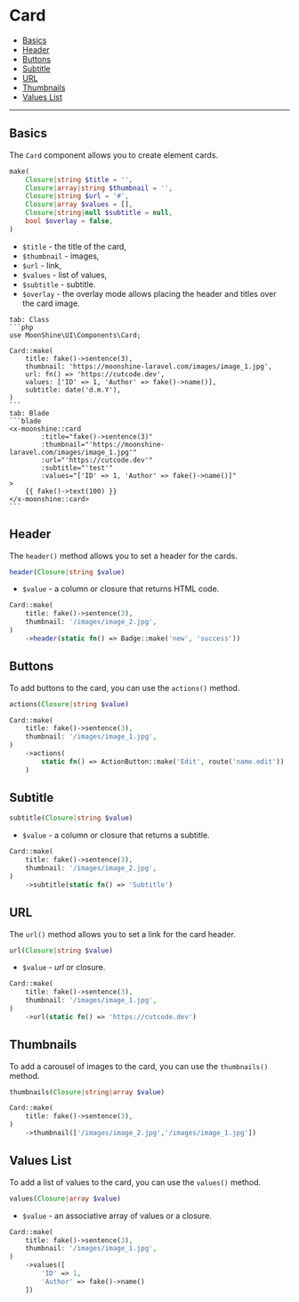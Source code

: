# Card

- [Basics](#basics)
- [Header](#header)
- [Buttons](#actions)
- [Subtitle](#subtitle)
- [URL](#url)
- [Thumbnails](#thumbnail)
- [Values List](#values)

---

<a name="basics"></a>
## Basics

The `Card` component allows you to create element cards.

```php
make(
    Closure|string $title = '',
    Closure|array|string $thumbnail = '',
    Closure|string $url = '#',
    Closure|array $values = [],
    Closure|string|null $subtitle = null,
    bool $overlay = false,
)
```

- `$title` - the title of the card,
- `$thumbnail` - images,
- `$url` - link,
- `$values` - list of values,
- `$subtitle` - subtitle.
- `$overlay` - the overlay mode allows placing the header and titles over the card image.

~~~tabs
tab: Class
```php
use MoonShine\UI\Components\Card;

Card::make(
    title: fake()->sentence(3),
    thumbnail: 'https://moonshine-laravel.com/images/image_1.jpg',
    url: fn() => 'https://cutcode.dev',
    values: ['ID' => 1, 'Author' => fake()->name()],
    subtitle: date('d.m.Y'),
)
```
tab: Blade
```blade
<x-moonshine::card
        :title="fake()->sentence(3)"
        :thumbnail="'https://moonshine-laravel.com/images/image_1.jpg'"
        :url="'https://cutcode.dev'"
        :subtitle="'test'"
        :values="['ID' => 1, 'Author' => fake()->name()]"
>
    {{ fake()->text(100) }}
</x-moonshine::card>
```
~~~

<a name="header"></a>
## Header

The `header()` method allows you to set a header for the cards.

```php
header(Closure|string $value)
```

- `$value` - a column or closure that returns HTML code.

```php
Card::make(
    title: fake()->sentence(3),
    thumbnail: '/images/image_2.jpg',
)
    ->header(static fn() => Badge::make('new', 'success'))
```

<a name="actions"></a>
## Buttons

To add buttons to the card, you can use the `actions()` method.

```php
actions(Closure|string $value)
```

```php
Card::make(
    title: fake()->sentence(3),
    thumbnail: '/images/image_1.jpg',
)
    ->actions(
        static fn() => ActionButton::make('Edit', route('name.edit'))
    )
```

<a name="subtitle"></a>
## Subtitle

```php
subtitle(Closure|string $value)
```

- `$value` - a column or closure that returns a subtitle.

```php
Card::make(
    title: fake()->sentence(3),
    thumbnail: '/images/image_2.jpg',
)
    ->subtitle(static fn() => 'Subtitle')
```

<a name="url"></a>
## URL

The `url()` method allows you to set a link for the card header.

```php
url(Closure|string $value)
```

- `$value` - *url* or closure.

```php
Card::make(
    title: fake()->sentence(3),
    thumbnail: '/images/image_1.jpg',
)
    ->url(static fn() => 'https://cutcode.dev')
```

<a name="thumbnail"></a>
## Thumbnails

To add a carousel of images to the card, you can use the `thumbnails()` method.

```php
thumbnails(Closure|string|array $value)
```

```php
Card::make(
    title: fake()->sentence(3),
)
    ->thumbnail(['/images/image_2.jpg','/images/image_1.jpg'])
```

<a name="values"></a>
## Values List

To add a list of values to the card, you can use the `values()` method.

```php
values(Closure|array $value)
```

- `$value` - an associative array of values or a closure.

```php
Card::make(
    title: fake()->sentence(3),
    thumbnail: '/images/image_1.jpg',
)
    ->values([
        'ID' => 1,
        'Author' => fake()->name()
    ])
```
